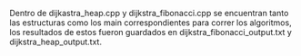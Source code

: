 Dentro de dijkastra_heap.cpp y dijkstra_fibonacci.cpp se encuentran tanto las estructuras como los main correspondientes para correr los algoritmos, los resultados de estos fueron guardados en dijkstra_fibonacci_output.txt y dijkstra_heap_output.txt.

